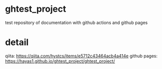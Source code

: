 # ghtest_project
test repository of documentation with github actions and github pages

# detail
qiita: https://qiita.com/hystcs/items/e5712c43464acb4a414e
github pages: https://hayas1.github.io/ghtest_project/ghtest_project/
